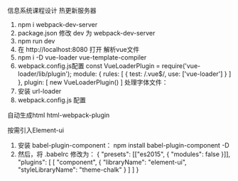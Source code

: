 信息系统课程设计
热更新服务器  
1. npm i webpack-dev-server
2. package.json 修改 dev 为 webpack-dev-server
3. npm run dev
4. 在 http://localhost:8080 打开
解析vue文件
1. npm i -D vue-loader vue-template-compiler
2. webpack.config.js配置
const VueLoaderPlugin = require('vue-loader/lib/plugin');
    module: {
        rules: [
            {
                test: /\.vue$/,
                use: ['vue-loader']
            }
        ]
    },
    plugin: [
        new VueLoaderPlugin()
    ]
处理字体文件：
1. 安装 url-loader
2. webpack.config.js 配置


自动生成html  html-webpack-plugin

按需引入Element-ui
1. 安装 babel-plugin-component：
npm install babel-plugin-component -D
2. 然后，将 .babelrc 修改为：
{
  "presets": [["es2015", { "modules": false }]],
  "plugins": [
    [
      "component",
      {
        "libraryName": "element-ui",
        "styleLibraryName": "theme-chalk"
      }
    ]
  ]
}